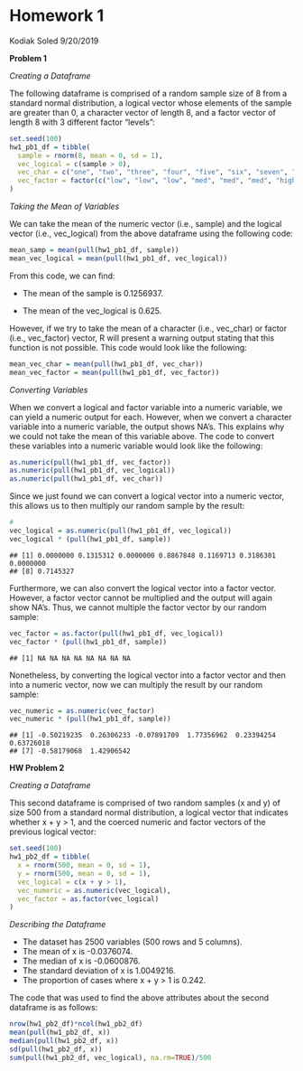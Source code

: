 Homework 1
================
Kodiak Soled
9/20/2019

**Problem 1**

*Creating a Dataframe*

The following dataframe is comprised of a random sample size of 8 from a
standard normal distribution, a logical vector whose elements of the
sample are greater than 0, a character vector of length 8, and a factor
vector of length 8 with 3 different factor “levels”:

``` r
set.seed(100)
hw1_pb1_df = tibble(
  sample = rnorm(8, mean = 0, sd = 1), 
  vec_logical = c(sample > 0),
  vec_char = c("one", "two", "three", "four", "five", "six", "seven", "eight"),
  vec_factor = factor(c("low", "low", "low", "med", "med", "med", "high", "high"))
)
```

*Taking the Mean of Variables*

We can take the mean of the numeric vector (i.e., sample) and the
logical vector (i.e., vec\_logical) from the above dataframe using the
following code:

``` r
mean_samp = mean(pull(hw1_pb1_df, sample))
mean_vec_logical = mean(pull(hw1_pb1_df, vec_logical))
```

From this code, we can find:

  - The mean of the sample is 0.1256937.

  - The mean of the vec\_logical is 0.625.

However, if we try to take the mean of a character (i.e., vec\_char) or
factor (i.e., vec\_factor) vector, R will present a warning output
stating that this function is not possible. This code would look like
the following:

``` r
mean_vec_char = mean(pull(hw1_pb1_df, vec_char))
mean_vec_factor = mean(pull(hw1_pb1_df, vec_factor))
```

*Converting Variables*

When we convert a logical and factor variable into a numeric variable,
we can yield a numeric output for each. However, when we convert a
character variable into a numeric variable, the output shows NA’s. This
explains why we could not take the mean of this variable above. The code
to convert these variables into a numeric variable would look like the
following:

``` r
as.numeric(pull(hw1_pb1_df, vec_factor))
as.numeric(pull(hw1_pb1_df, vec_logical))
as.numeric(pull(hw1_pb1_df, vec_char))
```

Since we just found we can convert a logical vector into a numeric
vector, this allows us to then multiply our random sample by the result:

``` r
#
vec_logical = as.numeric(pull(hw1_pb1_df, vec_logical)) 
vec_logical * (pull(hw1_pb1_df, sample))
```

    ## [1] 0.0000000 0.1315312 0.0000000 0.8867848 0.1169713 0.3186301 0.0000000
    ## [8] 0.7145327

Furthermore, we can also convert the logical vector into a factor
vector. However, a factor vector cannot be multiplied and the output
will again show NA’s. Thus, we cannot multiple the factor vector by our
random sample:

``` r
vec_factor = as.factor(pull(hw1_pb1_df, vec_logical))
vec_factor * (pull(hw1_pb1_df, sample))
```

    ## [1] NA NA NA NA NA NA NA NA

Nonetheless, by converting the logical vector into a factor vector and
then into a numeric vector, now we can multiply the result by our random
sample:

``` r
vec_numeric = as.numeric(vec_factor) 
vec_numeric * (pull(hw1_pb1_df, sample))
```

    ## [1] -0.50219235  0.26306233 -0.07891709  1.77356962  0.23394254  0.63726018
    ## [7] -0.58179068  1.42906542

**HW Problem 2**

*Creating a Dataframe*

This second dataframe is comprised of two random samples (x and y) of
size 500 from a standard normal distribution, a logical vector that
indicates whether x + y \> 1, and the coerced numeric and factor vectors
of the previous logical vector:

``` r
set.seed(100)
hw1_pb2_df = tibble(
  x = rnorm(500, mean = 0, sd = 1),
  y = rnorm(500, mean = 0, sd = 1),
  vec_logical = c(x + y > 1),
  vec_numeric = as.numeric(vec_logical),
  vec_factor = as.factor(vec_logical)
)
```

*Describing the Dataframe*

  - The dataset has 2500 variables (500 rows and 5 columns).
  - The mean of x is -0.0376074.
  - The median of x is -0.0600876.
  - The standard deviation of x is 1.0049216.
  - The proportion of cases where x + y \> 1 is 0.242.

The code that was used to find the above attributes about the second
dataframe is as follows:

``` r
nrow(hw1_pb2_df)*ncol(hw1_pb2_df)
mean(pull(hw1_pb2_df, x))
median(pull(hw1_pb2_df, x))
sd(pull(hw1_pb2_df, x))
sum(pull(hw1_pb2_df, vec_logical), na.rm=TRUE)/500
```
